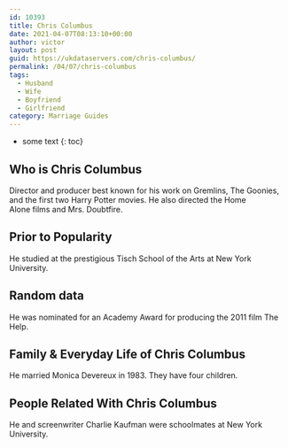 ```yaml
---
id: 10393
title: Chris Columbus
date: 2021-04-07T08:13:10+00:00
author: victor
layout: post
guid: https://ukdataservers.com/chris-columbus/
permalink: /04/07/chris-columbus
tags:
  - Husband
  - Wife
  - Boyfriend
  - Girlfriend
category: Marriage Guides
---
```


* some text
{: toc}


## Who is Chris Columbus



Director and producer best known for his work on Gremlins, The Goonies, and the first two Harry Potter movies. He also directed the Home Alone films and Mrs. Doubtfire.

                
                
                
## Prior to Popularity



He studied at the prestigious Tisch School of the Arts at New York University.

                
                
                
## Random data



He was nominated for an Academy Award for producing the 2011 film The Help.

                
                
                
## Family & Everyday Life of Chris Columbus



He married Monica Devereux in 1983. They have four children. 

                
                
                
## People Related With Chris Columbus



He and screenwriter Charlie Kaufman were schoolmates at New York University.

                
              
            
          
          
          